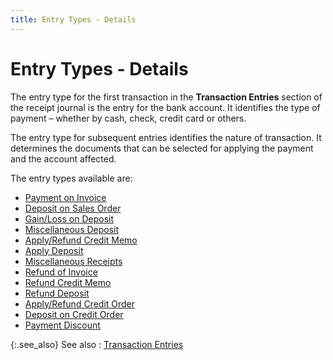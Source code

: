 ```yaml
---
title: Entry Types - Details
---
```


# Entry Types - Details


The entry type for the first transaction in the **Transaction 
 Entries** section of the receipt journal is the entry for the bank  account. It identifies the type of payment – whether by cash, check, credit  card or others.


The entry type for subsequent entries identifies the nature of transaction.  It determines the documents that can be selected for applying the payment  and the account affected.


The entry types available are:

- [Payment  on Invoice]({{site.acc_baseurl}}/misc/payment_on_invoice_entry_types_rptjrnl.html)
- [Deposit  on Sales Order]({{site.acc_baseurl}}/misc/deposit_on_sales_order_entry_types_rptjrnl.html)
- [Gain/Loss  on Deposit]({{site.acc_baseurl}}/misc/gain_loss_on_deposit_entry_type_rpt_jrnl.html)
- [Miscellaneous  Deposit]({{site.acc_baseurl}}/misc/miscellaneous_deposits_entry_types_rptjrnl.html)
- [Apply/Refund  Credit Memo]({{site.acc_baseurl}}/misc/apply_refund_credit_memo_entry_types_rptjrnl.html)
- [Apply  Deposit]({{site.acc_baseurl}}/misc/apply_deposit_entry_types_rptjrnl.html)
- [Miscellaneous  Receipts]({{site.acc_baseurl}}/misc/miscellaneous_receipts_entry_types_rptjrnl.html)
- [Refund  of Invoice]({{site.acc_baseurl}}/misc/refund_of_invoice_entry_types_rptjrnl.html)
- [Refund  Credit Memo]({{site.acc_baseurl}}/misc/refund_credit_memo_entry_types_rptjrnl.html)
- [Refund  Deposit]({{site.acc_baseurl}}/misc/apply_refund_deposit_entry_types_rptjrnl.html)
- [Apply/Refund  Credit Order]({{site.acc_baseurl}}/misc/apply_refund_credit_order_entry_type_details_receipt_journal.html)
- [Deposit  on Credit Order]({{site.acc_baseurl}}/misc/deposit_on_credit_order_entry_types_receipt_journals.html)
- [Payment  Discount]({{site.acc_baseurl}}/misc/payment_discount_receipt_journal_entry_type.html)



{:.see_also}
See also
: [Transaction  Entries]({{site.acc_baseurl}}/misc/transaction_entries_manrptjrnl.html)
